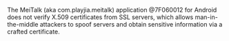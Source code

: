 The MeiTalk (aka com.playjia.meitalk) application @7F060012 for Android does not verify X.509 certificates from SSL servers, which allows man-in-the-middle attackers to spoof servers and obtain sensitive information via a crafted certificate.